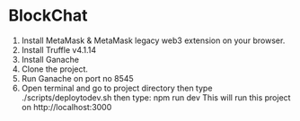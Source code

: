 # BlockChat

 1. Install MetaMask & MetaMask legacy web3 extension on your browser.
 2. Install Truffle v4.1.14
 3. Install Ganache 
 4. Clone the project.
 5. Run Ganache on port no 8545
 6. Open terminal and go to project directory then type ./scripts/deploytodev.sh 
then type: npm run dev
This will run this project on http://localhost:3000
